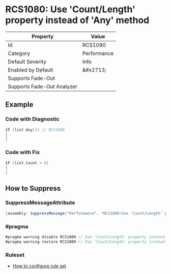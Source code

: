 # RCS1080: Use 'Count/Length' property instead of 'Any' method

| Property | Value |
| -------- | ----- |
| Id | RCS1080 |
| Category | Performance |
| Default Severity | Info |
| Enabled by Default | &\#x2713; |
| Supports Fade\-Out |  |
| Supports Fade\-Out Analyzer |  |

## Example

### Code with Diagnostic

```csharp
if (list.Any()) // RCS1080
{
}
```

### Code with Fix

```csharp
if (list.Count > 0)
{
}
```

## How to Suppress

### SuppressMessageAttribute

```csharp
[assembly: SuppressMessage("Performance", "RCS1080:Use 'Count/Length' property instead of 'Any' method.", Justification = "<Pending>")]
```

### \#pragma

```csharp
#pragma warning disable RCS1080 // Use 'Count/Length' property instead of 'Any' method.
#pragma warning restore RCS1080 // Use 'Count/Length' property instead of 'Any' method.
```

### Ruleset

* [How to configure rule set](../HowToConfigureAnalyzers.md)
